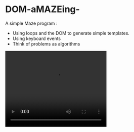 # DOM-aMAZEing-

A simple Maze program :
* Using loops and the DOM to generate simple templates.
* Using keyboard events
* Think of problems as algorithms

<video src="Demo.mp4" width="320" height="240" controls></video>
